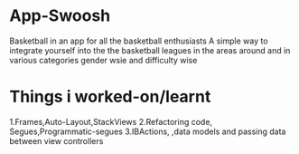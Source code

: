 # App-Swoosh
Basketball in an app for all the basketball enthusiasts
A simple way to integrate yourself into the the basketball leagues in the areas around and in various categories gender wsie and difficulty wise

# Things i worked-on/learnt
1.Frames,Auto-Layout,StackViews
2.Refactoring code, Segues,Programmatic-segues
3.IBActions, ,data models and passing data between view controllers
